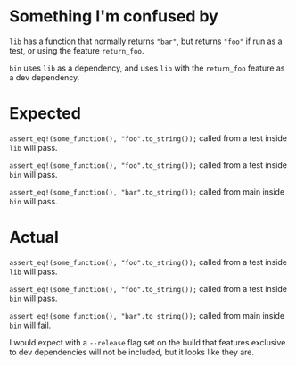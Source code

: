 # Something I'm confused by

`lib` has a function that normally returns `"bar"`, but returns `"foo"` if run as a test, or using the feature `return_foo`.

`bin` uses `lib` as a dependency, and uses `lib` with the `return_foo` feature as a dev dependency.

# Expected

`assert_eq!(some_function(), "foo".to_string());` called from a test inside `lib` will pass.

`assert_eq!(some_function(), "foo".to_string());` called from a test inside `bin` will pass.

`assert_eq!(some_function(), "bar".to_string());` called from main inside `bin` will pass.

# Actual

`assert_eq!(some_function(), "foo".to_string());` called from a test inside `lib` will pass.

`assert_eq!(some_function(), "foo".to_string());` called from a test inside `bin` will pass.

`assert_eq!(some_function(), "bar".to_string());` called from main inside `bin` will fail.

I would expect with a `--release` flag set on the build that features exclusive to dev dependencies will not be included, but it looks like they are.
